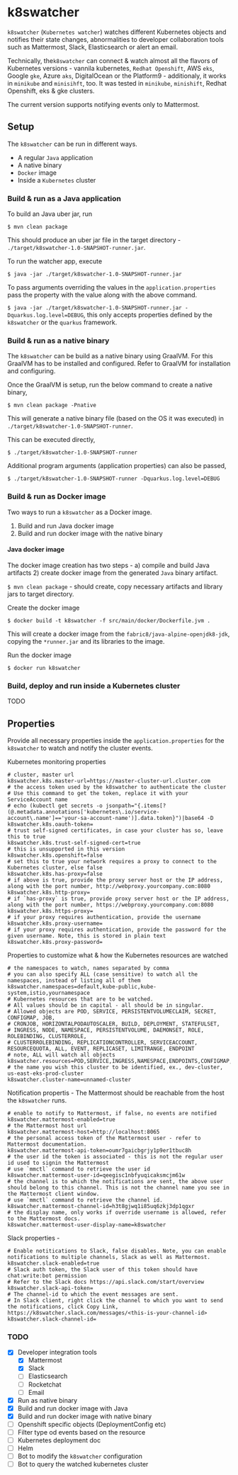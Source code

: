 
# k8swatcher
`k8swatcher` (`Kubernetes watcher`) watches different Kubernetes objects and notifies their state changes, abnormalities to developer collaboration tools such as Mattermost, Slack, Elasticsearch or alert an email. 

Technically, the`k8swatcher` can connect & watch almost all the flavors of Kubernetes versions - vannila kubernetes, `Redhat Openshift`, AWS `eks`, Google `gke`, Azure `aks`, DigitalOcean or the Platform9 - additionaly, it works in `minikube` and `minisihft`, too. It was tested in `minikube`, `minishift`, Redhat Openshift, eks & gke clusters.


The current version supports notifying events only to Mattermost.

## Setup
The `k8swatcher` can be run in different ways.
* A regular `Java` application
* A native binary
* `Docker` image
* Inside a `Kubernetes` cluster

### Build & run as a Java application
To build an Java uber jar, run

`$ mvn clean package`

This should produce an uber jar file in the target directory - `./target/k8swatcher-1.0-SNAPSHOT-runner.jar`. 

To run the watcher app, execute

`$ java -jar ./target/k8swatcher-1.0-SNAPSHOT-runner.jar`

To pass arguments overriding the values in the `application.properties` pass the property with the value along with the above command.

`$ java -jar ./target/k8swatcher-1.0-SNAPSHOT-runner.jar -Dquarkus.log.level=DEBUG`, this only accepts properties defined by the `k8swatcher` or the `quarkus` framework.

### Build & run as a native binary
The `k8swatcher` can be build as a native binary using GraalVM. For this GraalVM has to be installed and configured. Refer to GraalVM for installation and configuring.

Once the GraalVM is setup, run the below command to create a native binary,

`$ mvn clean package -Pnative`

This will generate a native binary file (based on the OS it was executed) in `./target/k8swatcher-1.0-SNAPSHOT-runner`.

This can be executed directly,

`$ ./target/k8swatcher-1.0-SNAPSHOT-runner`

Additional program arguments (application properties) can also be passed,

`$ ./target/k8swatcher-1.0-SNAPSHOT-runner -Dquarkus.log.level=DEBUG`

### Build & run as Docker image
Two ways to run a `k8swatcher` as a Docker image.
1. Build and run Java docker image
2. Build and run docker image with the native binary
#### Java docker image
The docker image creation has two steps - a) compile and build Java artifacts 2) create docker image from the generated `Java` binary artifact.

`$ mvn clean package` - should create, copy necessary artifacts and library jars to target directory.

Create the docker image

`$ docker build -t k8swatcher -f src/main/docker/Dockerfile.jvm .`

This will create a docker image from the `fabric8/java-alpine-openjdk8-jdk`, copying the `*runner.jar` and its libraries to the image.

Run the docker image

`$ docker run k8swatcher`

### Build, deploy and run inside a Kubernetes cluster
TODO

## Properties
Provide all necessary properties inside the `application.properties` for the `k8swatcher` to watch and notify the cluster events. 

Kubernetes monitoring properties
```properties
# cluster, master url
k8swatcher.k8s.master-url=https://master-cluster-url.cluster.com
# the access token used by the k8swatcher to authenticate the cluster
# Use this command to get the token, replace it with your ServiceAccount name
# echo (kubectl get secrets -o jsonpath="{.items[?(@.metadata.annotations['kubernetes\.io/service-account\.name']=='your-sa-account-name')].data.token}")|base64 -D
k8swatcher.k8s.oauth-token=
# trust self-signed certificates, in case your cluster has so, leave this to true
k8swatcher.k8s.trust-self-signed-cert=true
# this is unsupported in this version
k8swatcher.k8s.openshift=false
# set this to true your network requires a proxy to connect to the Kubernetes cluster, else false
k8swatcher.k8s.has-proxy=false
# if above is true, provide the proxy server host or the IP address, along with the port number, http://webproxy.yourcompany.com:8080
k8swatcher.k8s.http-proxy=
# if `has-proxy` is true, provide proxy server host or the IP address, along with the port number, https://webproxy.yourcompany.com:8080
k8swatcher.k8s.https-proxy=
# if your proxy requires authentication, provide the username
k8swatcher.k8s.proxy-username=
# if your proxy requires authentication, provide the password for the given username. Note, this is stored in plain text
k8swatcher.k8s.proxy-password=
```
Properties to customize what & how the Kubernetes resources are watched

```properties
# the namespaces to watch, names separated by comma
# you can also specify ALL (case sensitive) to watch all the namespaces, instead of listing all of them
k8swatcher.namespaces=default,kube-public,kube-system,istio,yournamespace
# Kubernetes resources that are to be watched. 
# All values should be in capital - all should be in singular. 
# Allowed objects are POD, SERVICE, PERSISTENTVOLUMECLAIM, SECRET, CONFIGMAP, JOB, 
# CRONJOB, HORIZONTALPODAUTOSCALER, BUILD, DEPLOYMENT, STATEFULSET, 
# INGRESS, NODE, NAMESPACE, PERSISTENTVOLUME, DAEMONSET, ROLE, ROLEBINDING, CLUSTERROLE, 
# CLUSTERROLEBINDING, REPLICATIONCONTROLLER, SERVICEACCOUNT, RESOURCEQUOTA, ALL, EVENT, REPLICASET, LIMITRANGE, ENDPOINT
# note, ALL will watch all objects
k8swatcher.resources=POD,SERVICE,INGRESS,NAMESPACE,ENDPOINTS,CONFIGMAP,SECRET,DEPLOYMENT
# the name you wish this cluster to be identified, ex., dev-cluster, us-east-eks-prod-cluster
k8swatcher.cluster-name=unnamed-cluster
```
Notification propertis - The Mattermost should be reachable from the host the `k8swatcher` runs.
```properties
# enable to notify to Mattermost, if false, no events are notified
k8swatcher.mattermost-enabled=true
# the Mattermost host url
k8swatcher.mattermost-host=http://localhost:8065
# the personal access token of the Mattermost user - refer to Mattermost documentation.
k8swatcher.mattermost-api-token=oumr7gaicbgrjy1p9er1tbuc8h
# the user id the token is associated - this is not the regular user id used to signin the Mattermost
# use `mmctl` command to retrieve the user id
k8swatcher.mattermost-user-id=qeegisc1nbfyuqicaksmcjm61w
# the channel is to which the notifications are sent, the above user should belong to this channel. This is not the channel name you see in the Mattermost client window.
# use `mmctl` command to retrieve the channel id.
k8swatcher.mattermost-channel-id=h3t8gjwq1i85uq6zkj3dp1qgxr
# the display name, only works if override username is allowed, refer to the Mattermost docs.
k8swatcher.mattermost-user-display-name=k8swatcher
```

Slack properties - 
```properties
# Enable notitications to Slack, false disables. Note, you can enable notifications to multiple channels, Slack as well as Mattermost.
k8swatcher.slack-enabled=true
# Slack auth token, the Slack user of this token should have chat:write:bot permission
# Refer to the Slack docs https://api.slack.com/start/overview
k8swatcher.slack-api-token=
# The channel-id to which the event messages are sent. 
# In Slack client, right click the channel to which you want to send the notifications, click Copy Link, https://k8swatcher.slack.com/messages/<this-is-your-channel-id>
k8swatcher.slack-channel-id=
```

### TODO

 - [x] Developer integration tools
	 - [x] Mattermost
	 - [x] Slack
	 - [ ] Elasticsearch
	 - [ ] Rocketchat
	 - [ ] Email
 - [x] Run as native binary
 - [x] Build and run docker image with Java
 - [x] Build and run docker image with native binary
 - [ ] Openshift specific objects (DeploymentConfig etc)
 - [ ] Filter type od events based on the resource
 - [ ] Kubernetes deployment doc
 - [ ] Helm
 - [ ] Bot to modify the `k8swatcher` configuration
 - [ ] Bot to query the watched kubernetes cluster
